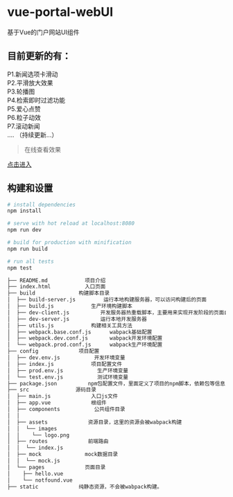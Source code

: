 # vue-portal-webUI
基于Vue的门户网站UI组件

## 目前更新的有： 
P1.新闻选项卡滑动  
P2.平滑放大效果  
P3.轮播图  
P4.检索即时过滤功能  
P5.爱心点赞   
P6.粒子动效  
P7.滚动新闻    
....
（持续更新...）

> 在线查看效果  

[点击进入](https://hongqingcao.github.io/vue-portal-webUI/#/)

## 构建和设置

``` bash
# install dependencies
npm install

# serve with hot reload at localhost:8080
npm run dev

# build for production with minification
npm run build

# run all tests
npm test
```

``` bash
├── README.md            项目介绍
├── index.html           入口页面
├── build              构建脚本目录
│  ├── build-server.js         运行本地构建服务器，可以访问构建后的页面
│  ├── build.js            生产环境构建脚本
│  ├── dev-client.js          开发服务器热重载脚本，主要用来实现开发阶段的页面自动刷新
│  ├── dev-server.js          运行本地开发服务器
│  ├── utils.js            构建相关工具方法
│  ├── webpack.base.conf.js      wabpack基础配置
│  ├── webpack.dev.conf.js       wabpack开发环境配置
│  └── webpack.prod.conf.js      wabpack生产环境配置
├── config             项目配置
│  ├── dev.env.js           开发环境变量
│  ├── index.js            项目配置文件
│  ├── prod.env.js           生产环境变量
│  └── test.env.js           测试环境变量
├── package.json          npm包配置文件，里面定义了项目的npm脚本，依赖包等信息
├── src               源码目录  
│  ├── main.js             入口js文件
│  ├── app.vue             根组件
│  ├── components           公共组件目录
│  │ 
│  ├── assets             资源目录，这里的资源会被wabpack构建
│  │  └── images
│  │    └── logo.png
│  ├── routes             前端路由
│  │  └── index.js
│  ├── mock              mock数据目录
│  │  └── mock.js
│  └── pages             页面目录
│    ├── hello.vue
│    └── notfound.vue
├── static             纯静态资源，不会被wabpack构建。
```